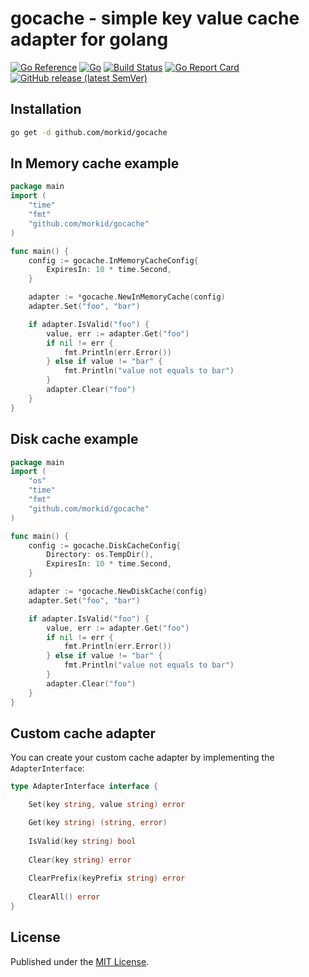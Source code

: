 # gocache - simple key value cache adapter for golang
[![Go Reference](https://pkg.go.dev/badge/github.com/morkid/gocache.svg)](https://pkg.go.dev/github.com/morkid/gocache)
[![Go](https://github.com/morkid/gocache/actions/workflows/go.yml/badge.svg)](https://github.com/morkid/gocache/actions/workflows/go.yml)
[![Build Status](https://travis-ci.com/morkid/gocache.svg?branch=master)](https://travis-ci.com/morkid/gocache)
[![Go Report Card](https://goreportcard.com/badge/github.com/morkid/gocache)](https://goreportcard.com/report/github.com/morkid/gocache)
[![GitHub release (latest SemVer)](https://img.shields.io/github/v/release/morkid/gocache)](https://github.com/morkid/gocache/releases)

## Installation
```bash
go get -d github.com/morkid/gocache
```

## In Memory cache example
```go
package main
import (
    "time"
    "fmt"
    "github.com/morkid/gocache"
)

func main() {
    config := gocache.InMemoryCacheConfig{
        ExpiresIn: 10 * time.Second,
    }

    adapter := *gocache.NewInMemoryCache(config)
    adapter.Set("foo", "bar")

    if adapter.IsValid("foo") {
        value, err := adapter.Get("foo")
        if nil != err {
            fmt.Println(err.Error())
        } else if value != "bar" {
            fmt.Println("value not equals to bar")
        }
        adapter.Clear("foo")
    }
}
```

## Disk cache example
```go
package main
import (
    "os"
    "time"
    "fmt"
    "github.com/morkid/gocache"
)

func main() {
    config := gocache.DiskCacheConfig{
        Directory: os.TempDir(),
        ExpiresIn: 10 * time.Second,
    }

    adapter := *gocache.NewDiskCache(config)
    adapter.Set("foo", "bar")

    if adapter.IsValid("foo") {
        value, err := adapter.Get("foo")
        if nil != err {
            fmt.Println(err.Error())
        } else if value != "bar" {
            fmt.Println("value not equals to bar")
        }
        adapter.Clear("foo")
    }
}
```
## Custom cache adapter
You can create your custom cache adapter by implementing the `AdapterInterface`:

```go
type AdapterInterface interface {

	Set(key string, value string) error

	Get(key string) (string, error)
	
    IsValid(key string) bool
	
    Clear(key string) error
	
    ClearPrefix(keyPrefix string) error
	
    ClearAll() error
}
```


## License

Published under the [MIT License](https://github.com/morkid/paginate/blob/master/LICENSE).